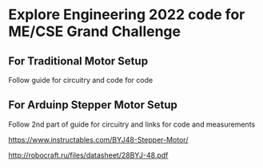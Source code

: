 # Explore Engineering 2022 code for ME/CSE Grand Challenge

## For Traditional Motor Setup
Follow guide for circuitry and code for code

## For Arduinp Stepper Motor Setup
Follow 2nd part of guide for circuitry and links for code and measurements

https://www.instructables.com/BYJ48-Stepper-Motor/

http://robocraft.ru/files/datasheet/28BYJ-48.pdf
